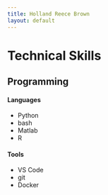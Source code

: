 ```yaml
---
title: Holland Reece Brown
layout: default
---
```



# Technical Skills
## Programming
#### Languages
- Python
- bash
- Matlab
- R

#### Tools
- VS Code
- git
- Docker


